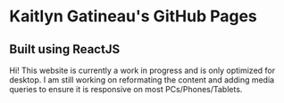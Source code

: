 # Kaitlyn Gatineau's GitHub Pages
## Built using ReactJS

Hi! This website is currently a work in progress and is only optimized for desktop. I am still working on reformating the content and adding media queries to ensure it is responsive on most PCs/Phones/Tablets.
